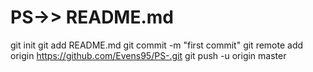 # PS->> README.md
git init
git add README.md
git commit -m "first commit"
git remote add origin https://github.com/Evens95/PS-.git
git push -u origin master
